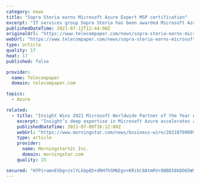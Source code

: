 ```yaml
---
category: news
title: "Sopra Steria earns Microsoft Azure Expert MSP certification"
excerpt: "IT services group Sopra Steria has been awarded Microsoft Azure Expert MSP (Managed Service Provider) status. This partner programme has been developed to ensure that end-customers and Microsoft's teams can connect with the most capable Azure managed service providers."
publishedDateTime: 2021-07-12T12:44:00Z
originalUrl: "https://www.telecompaper.com/news/sopra-steria-earns-microsoft-azure-expert-msp-certification--1389868"
webUrl: "https://www.telecompaper.com/news/sopra-steria-earns-microsoft-azure-expert-msp-certification--1389868"
type: article
quality: 17
heat: 17
published: false

provider:
  name: Telecompaper
  domain: telecompaper.com

topics:
  - Azure

related:
  - title: "Insight Wins 2021 Microsoft Worldwide Partner of the Year Awards for Azure Migration and Solution Assessments"
    excerpt: "Insight’s deep expertise in Microsoft Azure accelerates application modernization and cloud adoption every step of the way Insight Enterprises (NASDAQ:NSIT), the global provider of Insight Intelligent Technology Solutions™ for organizations of all ..."
    publishedDateTime: 2021-07-09T16:12:00Z
    webUrl: "https://www.morningstar.com/news/business-wire/20210709005356/insight-wins-2021-microsoft-worldwide-partner-of-the-year-awards-for-azure-migration-and-solution-assessments"
    type: article
    provider:
      name: Morningstar%2c Inc.
      domain: morningstar.com
    quality: 15

secured: "H7Pi+amnEVbg+zslYLkbpQ5+dRH7hSM6Egv+KRikC8AtmRVr8BBDI8kDO65W543Nl65JMNXMkAJJZTiEiccd7xHrPOmuocPa1D9loBZOt4GckmGHTxg/5ha/ASygxpSNmczpPLa0EDIK8fEABBN+QxnODjsECLya7/ezoEh4ANmKvSPP2448S10JzY71MH6DnIO1/3rPDTqREzpw3uKEKk4B1XaQx+toPvfU7O5P4aNCWOOHLcxla/z1/kNRfoKCQWAjnRZ9v31otk2Tj5P16nNaeSsgb4lVXQRDQu0I7ZlF3crce/MO+7wh/7ILCWzrA4JBXY/ih5dNB16tGCOHotei5D0RYjcgrkAp3r5CP5o=;iwrFLdKBN5jQNMeoVsWwNg=="
---
```


